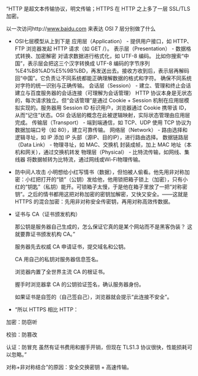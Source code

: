 “HTTP 是超文本传输协议，明文传输；HTTPS 在 HTTP 之上多了一层 SSL/TLS 加密。

以一次访问http://www.baidu.com 来表达 OSI 7 层分别做了什么
- OSI七层模型从上到下是
  应用层（Application） - 提供用户接口，如 HTTP、FTP    浏览器发起 HTTP 请求（如 GET /）。
  表示层（Presentation） - 数据格式转换、加密解密       对请求数据进行格式化，如 UTF-8 编码。
    比如你搜索“中国”，表示层会把这三个汉字转换成 UTF-8 编码的字节序列 %E4%B8%AD%E5%9B%BD，再发送出去。接收方收到后，表示层再解码回“中国”。它负责让不同系统都能正确理解数据的格式和字符。
    确保不同系统对字符的统一识别与正确传输。 
  会话层（Session） - 建立、管理和终止会话 建立与百度服务器的会话连接（可理解为会话管理）
    HTTP 协议本身是无状态的，每次请求独立。但“会话管理”是通过 Cookie + Session 机制在应用层模拟实现的。服务器用 Session ID 标识用户，浏览器通过 Cookie 携带该 ID，从而“记住”状态。OSI 会话层的概念在此被逻辑映射，实际状态管理由应用层完成。
  传输层（Transport） - 端到端通信，如 TCP、UDP 使用 TCP 协议为数据加端口号（如 80），建立可靠传输。
  网络层（Network） - 路由选择和逻辑寻址，如 IP 添加 IP 头部（源IP、目的IP），进行路由选择。
  数据链路层（Data Link） - 物理寻址，如 MAC、交换机 封装成帧，加上 MAC 地址（本机和网关），通过交换机转发
  物理层（Physical） - 比特流传输，如网线、集线器 将数据帧转为比特流，通过网线或Wi-Fi物理传输。

- 防中间人攻击
  小明想给小红写情书（数据），但怕被人偷看。他先用非对称加密：小红把打开的“锁”（公钥）发给他，他用锁把箱子锁上（加密），只有小红的“钥匙”（私钥）能开。可锁箱子太慢，于是他在箱子里放了一把“对称密钥”。之后的情书都用这把对称加密的密钥加解密，又快又安全。——这就是 HTTPS 的混合加密：先用非对称安全传密钥，再用对称高效传数据。

- 证书与 CA（证书颁发机构）

  那公钥是服务器自己生成的，怎么保证它真的是某个网站而不是黑客伪装？
  这就要靠证书颁发机构 CA。”

  服务器先去权威 CA 申请证书，提交域名和公钥。

  CA 用自己的私钥对服务器信息签名。

  浏览器内置了全世界主流 CA 的根证书。

  握手时浏览器拿 CA 的公钥验证签名，确认服务器身份。

  如果证书是自签的（自己签自己），浏览器就会提示“此连接不安全”。


- “所以 HTTPS 相比 HTTP：

加密：防窃听

校验：防篡改

认证：防冒充
虽然有证书费用和握手开销，但现在 TLS1.3 协议很快，性能损耗可以忽略。”

对称+非对称结合”的原因：安全交换密钥 + 高速传输。